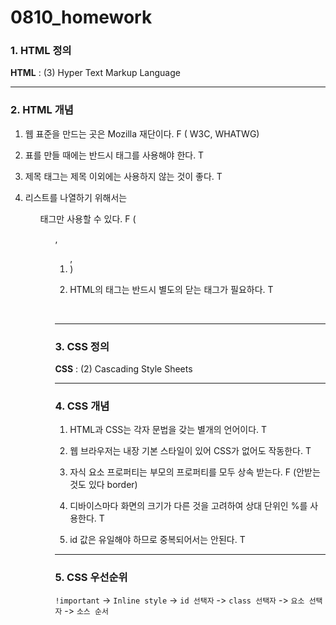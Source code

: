 # 0810_homework

### 1.  HTML 정의

**HTML** : (3) Hyper Text Markup Language



---



### 2. HTML 개념

1) 웹 표준을 만드는 곳은 Mozilla 재단이다. F ( W3C, WHATWG)

2) 표를 만들 때에는 반드시 <th> 태그를 사용해야 한다.  T

3) 제목 태그는 제목 이외에는 사용하지 않는 것이 좋다. T

4) 리스트를 나열하기 위해서는 <ul> 태그만 사용할 수 있다.  F (<ul> , <ol> , <li>)

5) HTML의 태그는 반드시 별도의 닫는 태그가 필요하다. T

​      

---



### 3. CSS 정의

**CSS** : (2) Cascading Style Sheets



---



### 4. CSS 개념

1) HTML과 CSS는 각자 문법을 갖는 별개의 언어이다. T

2) 웹 브라우저는 내장 기본 스타일이 있어 CSS가 없어도 작동한다. T

3) 자식 요소 프로퍼티는 부모의 프로퍼티를 모두 상속 받는다. F (안받는것도 있다 border)

4) 디바이스마다 화면의 크기가 다른 것을 고려하여 상대 단위인 %를 사용한다. T

5) id 값은 유일해야 하므로 중복되어서는 안된다. T



---



### 5. CSS 우선순위

`!important` -> `Inline style` -> `id 선택자` -> `class 선택자` -> `요소 선택자` -> `소스 순서`


























































